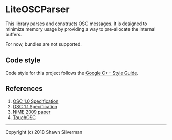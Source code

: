 # LiteOSCParser

This library parses and constructs OSC messages. It is designed to minimize
memory usage by providing a way to pre-allocate the internal buffers.

For now, bundles are not supported.

## Code style

Code style for this project follows the
[Google C++ Style Guide](https://google.github.io/styleguide/cppguide.html).

## References

1. [OSC 1.0 Specification](http://opensoundcontrol.org/spec-1_0)
2. [OSC 1.1 Specification](http://opensoundcontrol.org/spec-1_1)
3. [NIME 2009 paper](https://hangar.org/webnou/wp-content/uploads/2012/01/Nime09OSCfinal.pdf)
4. [TouchOSC](https://hexler.net/docs/touchosc)

---

Copyright (c) 2018 Shawn Silverman
